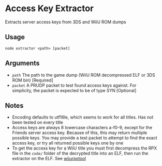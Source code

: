 # Access Key Extractor

Extracts server access keys from 3DS and WiiU ROM dumps

## Usage

`node extractor <path> [packet]`

## Arguments

- `path` The path to the game dump (WiiU ROM decompressed ELF or 3DS ROM bin) [Required]
- `packet` A PRUDP packet to test found access keys against. For simplicity, the packet is expected to be of type SYN [Optional]

## Notes

- Encoding defaults to utf16le, which seems to work for all titles. Has not been tested on every title
- Access keys are always 8 lowercase characters a-f0-9, except for the Friends server access key. Because of this, this may return multiple possible keys. You may provide a test packet to attempt to find the exact access key, or try all returned possible keys one by one
- To get the access key for a WiiU title you must first decompress the RPX file in the `code/` folder of the decrypted title into an ELF, then run the extractor on the ELF. See [wiiurpxtool](https://github.com/0CBH0/wiiurpxtool)